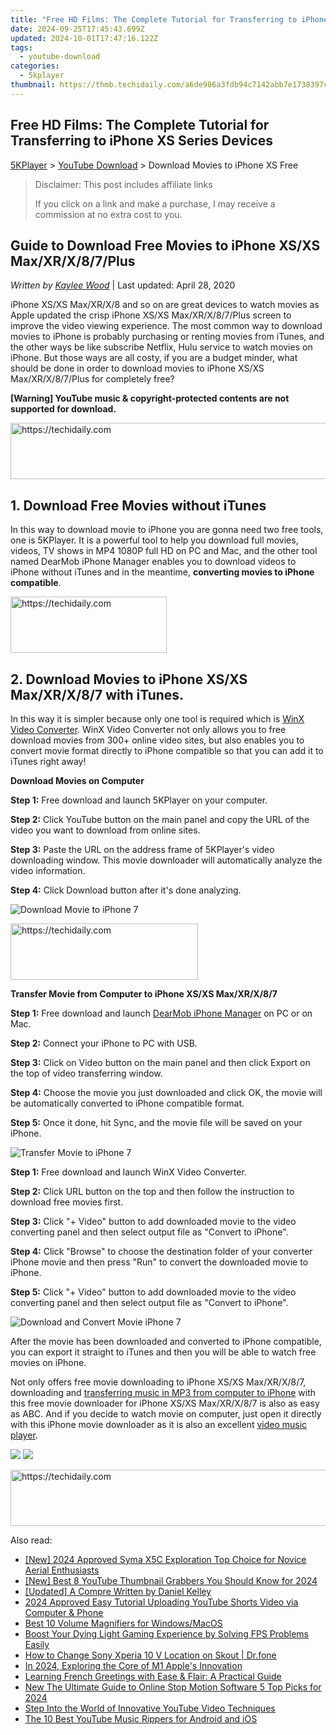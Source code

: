 ```yaml
---
title: "Free HD Films: The Complete Tutorial for Transferring to iPhone XS Series Devices"
date: 2024-09-25T17:45:43.699Z
updated: 2024-10-01T17:47:16.122Z
tags:
  - youtube-download
categories:
  - 5kplayer
thumbnail: https://thmb.techidaily.com/a6de986a3fdb94c7142abb7e1738397c8994a30f493de897d20f957481bc1b83.jpg
---
```


## Free HD Films: The Complete Tutorial for Transferring to iPhone XS Series Devices

[5KPlayer](https://tools.techidaily.com/5kplayer/products/) \> [YouTube Download](https://tools.techidaily.com/5kplayer/youtube-download/) \> Download Movies to iPhone XS Free

>  Disclaimer: This post includes affiliate links
>
>  If you click on a link and make a purchase, I may receive a commission at no extra cost to you.
>

## Guide to Download Free Movies to iPhone XS/XS Max/XR/X/8/7/Plus

 _Written by [Kaylee Wood](https://www.quora.com/profile/Amanda-Hu-21)_ | Last updated: April 28, 2020 

iPhone XS/XS Max/XR/X/8 and so on are great devices to watch movies as Apple updated the crisp iPhone XS/XS Max/XR/X/8/7/Plus screen to improve the video viewing experience. The most common way to download movies to iPhone is probably purchasing or renting movies from iTunes, and the other ways be like subscribe Netflix, Hulu service to watch movies on iPhone. But those ways are all costy, if you are a budget minder, what should be done in order to download movies to iPhone XS/XS Max/XR/X/8/7/Plus for completely free? 

**\[Warning\] YouTube music & copyright-protected contents are not supported for download.**

<!-- affiliate ads begin -->
<a href="https://aligracehair.sjv.io/c/5597632/2006960/19272" target="_top" id="2006960">
  <img src="//a.impactradius-go.com/display-ad/19272-2006960" border="0" alt="https://techidaily.com" width="728" height="90"/>
</a>
<img height="0" width="0" src="https://aligracehair.sjv.io/i/5597632/2006960/19272" style="position:absolute;visibility:hidden;" border="0" />
<!-- affiliate ads end -->

## 1\. Download Free Movies without iTunes

In this way to download movie to iPhone you are gonna need two free tools, one is 5KPlayer. It is a powerful tool to help you download full movies, videos, TV shows in MP4 1080P full HD on PC and Mac, and the other tool named DearMob iPhone Manager enables you to download videos to iPhone without iTunes and in the meantime, **converting movies to iPhone compatible**. 

<!-- affiliate ads begin -->
<a href="https://bluettius.sjv.io/c/5597632/2139116/17108" target="_top" id="2139116">
  <img src="//a.impactradius-go.com/display-ad/17108-2139116" border="0" alt="https://techidaily.com" width="250" height="90"/>
</a>
<img height="0" width="0" src="https://bluettius.sjv.io/i/5597632/2139116/17108" style="position:absolute;visibility:hidden;" border="0" />
<!-- affiliate ads end -->

## 2\. Download Movies to iPhone XS/XS Max/XR/X/8/7 with iTunes.

In this way it is simpler because only one tool is required which is [WinX Video Converter](https://tools.techidaily.com/winxdvd/winxvideo-ai/). WinX Video Converter not only allows you to free download movies from 300+ online video sites, but also enables you to convert movie format directly to iPhone compatible so that you can add it to iTunes right away! 

**Download Movies on Computer**

**Step 1:** Free download and launch 5KPlayer on your computer.

**Step 2:**  Click YouTube button on the main panel and copy the URL of the video you want to download from online sites. 

**Step 3:**  Paste the URL on the address frame of 5KPlayer's video downloading window. This movie downloader will automatically analyze the video information. 

**Step 4:**  Click Download button after it's done analyzing. 

![Download Movie to iPhone 7](https://www.5kplayer.com/youtube-download/img/5kp-cheerleader-omi-zjy-001.jpg)

<!-- affiliate ads begin -->
<a href="https://aligracehair.sjv.io/c/5597632/1896527/19272" target="_top" id="1896527">
  <img src="//a.impactradius-go.com/display-ad/19272-1896527" border="0" alt="https://techidaily.com" width="300" height="90"/>
</a>
<img height="0" width="0" src="https://aligracehair.sjv.io/i/5597632/1896527/19272" style="position:absolute;visibility:hidden;" border="0" />
<!-- affiliate ads end -->

**Transfer Movie from Computer to iPhone XS/XS Max/XR/X/8/7** 

**Step 1:**  Free download and launch [DearMob iPhone Manager](https://tools.techidaily.com/5kplayer/iphone-manager/) on PC or on Mac. 

**Step 2:**  Connect your iPhone to PC with USB.

**Step 3:** Click on Video button on the main panel and then click Export on the top of video transferring window.

**Step 4:** Choose the movie you just downloaded and click OK, the movie will be automatically converted to iPhone compatible format. 

**Step 5:**  Once it done, hit Sync, and the movie file will be saved on your iPhone. 

![Transfer Movie to iPhone 7](https://www.5kplayer.com/youtube-download/img/download-iphone-movies.jpg)

**Step 1:** Free download and launch WinX Video Converter. 

**Step 2:**  Click URL button on the top and then follow the instruction to download free movies first. 

**Step 3:**  Click "+ Video" button to add downloaded movie to the video converting panel and then select output file as "Convert to iPhone". 

**Step 4:**  Click "Browse" to choose the destination folder of your converter iPhone movie and then press "Run" to convert the downloaded movie to iPhone.

**Step 5:**  Click "+ Video" button to add downloaded movie to the video converting panel and then select output file as "Convert to iPhone". 

![Download and Convert Movie iPhone 7](https://www.5kplayer.com/youtube-download/img/winx-video-converter.png)

After the movie has been downloaded and converted to iPhone compatible, you can export it straight to iTunes and then you will be able to watch free movies on iPhone. 

Not only offers free movie downloading to iPhone XS/XS Max/XR/X/8/7, downloading and [transferring music in MP3 from computer to iPhone](https://tools.techidaily.com/5kplayer/youtube-download/) with this free movie downloader for iPhone XS/XS Max/XR/X/8/7 is also as easy as ABC. And if you decide to watch movie on computer, just open it directly with this iPhone movie downloader as it is also an excellent [video music player](https://tools.techidaily.com/5kplayer/video-music-player/).

[![](https://www.5kplayer.com/youtube-download/../button/freedownwhitewin.png)](https://tools.techidaily.com/5kplayer/products/) [![](https://www.5kplayer.com/youtube-download/../button/freedownbackmac.png)](https://tools.techidaily.com/5kplayer/products/)

<!-- affiliate ads begin -->
<a href="https://aidotcom.pxf.io/c/5597632/2134501/19576" target="_top" id="2134501">
  <img src="//a.impactradius-go.com/display-ad/19576-2134501" border="0" alt="https://techidaily.com" width="640" height="90"/>
</a>
<img height="0" width="0" src="https://aidotcom.pxf.io/i/5597632/2134501/19576" style="position:absolute;visibility:hidden;" border="0" />
<!-- affiliate ads end -->

<ins class="adsbygoogle"
     style="display:block"
     data-ad-format="autorelaxed"
     data-ad-client="ca-pub-7571918770474297"
     data-ad-slot="1223367746"></ins>

<ins class="adsbygoogle"
     style="display:block"
     data-ad-client="ca-pub-7571918770474297"
     data-ad-slot="8358498916"
     data-ad-format="auto"
     data-full-width-responsive="true"></ins>

<span class="atpl-alsoreadstyle">Also read:</span>
<div><ul>
<li><a href="https://fox-boxes.techidaily.com/new-2024-approved-syma-x5c-exploration-top-choice-for-novice-aerial-enthusiasts/"><u>[New] 2024 Approved Syma X5C Exploration Top Choice for Novice Aerial Enthusiasts</u></a></li>
<li><a href="https://youtube-blog.techidaily.com/est-8-youtube-thumbnail-grabbers-you-should-know-for-2024/"><u>[New] Best 8 YouTube Thumbnail Grabbers You Should Know for 2024</u></a></li>
<li><a href="https://youtube-video-recordings.techidaily.com/updated-a-compre-written-by-daniel-kelley/"><u>[Updated] A Compre Written by Daniel Kelley</u></a></li>
<li><a href="https://youtube-video-recordings.techidaily.com/2024-approved-easy-tutorial-uploading-youtube-shorts-video-via-computer-and-phone/"><u>2024 Approved Easy Tutorial Uploading YouTube Shorts Video via Computer & Phone</u></a></li>
<li><a href="https://youtube-tips.techidaily.com/10-volume-magnifiers-for-windowsmacos/"><u>Best 10 Volume Magnifiers for Windows/MacOS</u></a></li>
<li><a href="https://win-solutions.techidaily.com/boost-your-dying-light-gaming-experience-by-solving-fps-problems-easily/"><u>Boost Your Dying Light Gaming Experience by Solving FPS Problems Easily</u></a></li>
<li><a href="https://location-social.techidaily.com/how-to-change-sony-xperia-10-v-location-on-skout-drfone-by-drfone-virtual-android/"><u>How to Change Sony Xperia 10 V Location on Skout | Dr.fone</u></a></li>
<li><a href="https://fox-boxes.techidaily.com/in-2024-exploring-the-core-of-m1-apples-innovation/"><u>In 2024, Exploring the Core of M1 Apple's Innovation</u></a></li>
<li><a href="https://mondly-stories.techidaily.com/learning-french-greetings-with-ease-and-flair-a-practical-guide/"><u>Learning French Greetings with Ease & Flair: A Practical Guide</u></a></li>
<li><a href="https://ai-video-apps.techidaily.com/new-the-ultimate-guide-to-online-stop-motion-software-5-top-picks-for-2024/"><u>New The Ultimate Guide to Online Stop Motion Software 5 Top Picks for 2024</u></a></li>
<li><a href="https://youtube-video-recordings.techidaily.com/step-into-the-world-of-innovative-youtube-video-techniques/"><u>Step Into the World of Innovative YouTube Video Techniques</u></a></li>
<li><a href="https://youtube-video-recordings.techidaily.com/the-10-best-youtube-music-rippers-for-android-and-ios/"><u>The 10 Best YouTube Music Rippers for Android and iOS</u></a></li>
</ul></div>

